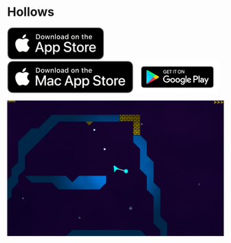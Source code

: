 Hollows
=======

<p <a href="https://apps.apple.com/us/app/hollows/id1484891273"><img height="75px" src="https://github.com/gerald1248/hollows-ng/raw/master/badges/app-store-badge.png" alt="App Store Badge"/></a>
<a href="https://apps.apple.com/hu/app/hollows/id1484891273"><img height="75px" src="https://github.com/gerald1248/hollows-ng/raw/master/badges/mac-app-store-badge.png" alt="Mac App Store Badge"/></a>
<a href="https://play.google.com/store/apps/details?id=gerald1248.hollows&hl=en_GB&gl=US"><img height="75px" src="https://github.com/gerald1248/hollows-ng/raw/master/badges/google-play-badge.png" alt="Google Play Badge"/></a></p>

<img src="https://github.com/gerald1248/hollows-ng/raw/master/screenshots/hollows-l4.png" alt="Hollows screenshot"/>
